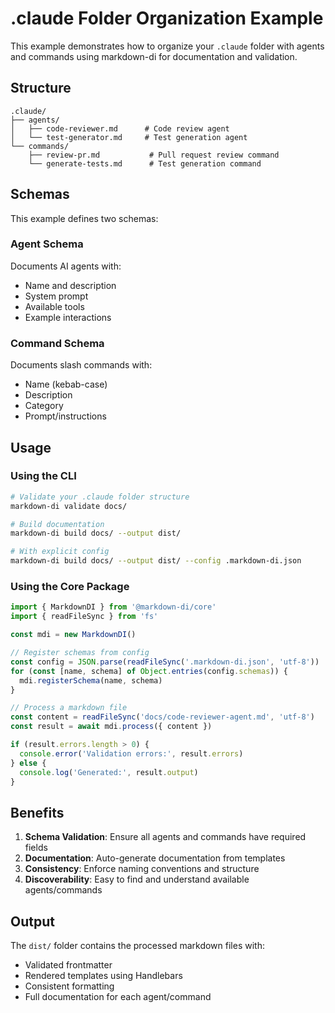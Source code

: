 # .claude Folder Organization Example

This example demonstrates how to organize your `.claude` folder with agents and commands using markdown-di for documentation and validation.

## Structure

```
.claude/
├── agents/
│   ├── code-reviewer.md      # Code review agent
│   └── test-generator.md     # Test generation agent
└── commands/
    ├── review-pr.md           # Pull request review command
    └── generate-tests.md      # Test generation command
```

## Schemas

This example defines two schemas:

### Agent Schema
Documents AI agents with:
- Name and description
- System prompt
- Available tools
- Example interactions

### Command Schema
Documents slash commands with:
- Name (kebab-case)
- Description
- Category
- Prompt/instructions

## Usage

### Using the CLI

```bash
# Validate your .claude folder structure
markdown-di validate docs/

# Build documentation
markdown-di build docs/ --output dist/

# With explicit config
markdown-di build docs/ --output dist/ --config .markdown-di.json
```

### Using the Core Package

```typescript
import { MarkdownDI } from '@markdown-di/core'
import { readFileSync } from 'fs'

const mdi = new MarkdownDI()

// Register schemas from config
const config = JSON.parse(readFileSync('.markdown-di.json', 'utf-8'))
for (const [name, schema] of Object.entries(config.schemas)) {
  mdi.registerSchema(name, schema)
}

// Process a markdown file
const content = readFileSync('docs/code-reviewer-agent.md', 'utf-8')
const result = await mdi.process({ content })

if (result.errors.length > 0) {
  console.error('Validation errors:', result.errors)
} else {
  console.log('Generated:', result.output)
}
```

## Benefits

1. **Schema Validation**: Ensure all agents and commands have required fields
2. **Documentation**: Auto-generate documentation from templates
3. **Consistency**: Enforce naming conventions and structure
4. **Discoverability**: Easy to find and understand available agents/commands

## Output

The `dist/` folder contains the processed markdown files with:
- Validated frontmatter
- Rendered templates using Handlebars
- Consistent formatting
- Full documentation for each agent/command
